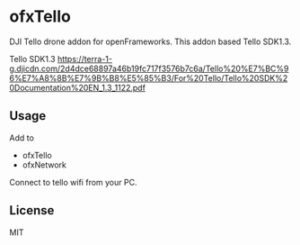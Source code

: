 # ofxTello

DJI Tello drone addon for openFrameworks.
This addon based Tello SDK1.3.

Tello SDK1.3
https://terra-1-g.djicdn.com/2d4dce68897a46b19fc717f3576b7c6a/Tello%20%E7%BC%96%E7%A8%8B%E7%9B%B8%E5%85%B3/For%20Tello/Tello%20SDK%20Documentation%20EN_1.3_1122.pdf


## Usage
Add to
- ofxTello
- ofxNetwork


Connect to tello wifi from your PC.

## License
MIT
